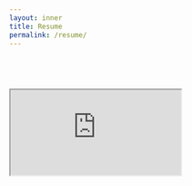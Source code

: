 ```yaml
---
layout: inner
title: Resume
permalink: /resume/
---
```

## <br>
<html lang="en" style="width:100%; height:100%;">
<head>
  <meta http-equiv="content-type" content="text/html; charset=utf-8">
  <title>Resume</title>
</head>
  <body style="width:100%; height:100%; margin:0;">
    <iframe src="http://docs.google.com/viewer?url=https://github.com/Sebastian-O-Rodriguez/projects/blob/master/sebrod-resumé.pdf&embedded=true"></iframe>
  </body>
</html>

